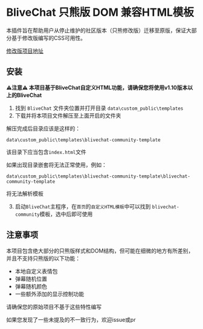 # BliveChat 只熊版 DOM 兼容HTML模板

本插件旨在帮助用户从停止维护的社区版本（只熊修改版）迁移至原版，保证大部分基于修改版编写的CSS可用性。

[修改版项目地址](https://github.com/DoodleBears/blivechat)

## 安装

__⚠注意⚠ 本项目基于BliveChat自定义HTML功能，请确保您将使用v1.10版本以上的BliveChat__

1. 找到 `BliveChat` 文件夹位置并打开目录 `data\custom_public\templates`
2. 下载并将本项目文件解压至上面开启的文件夹

解压完成后目录应该是这样的：

`data\custom_public\templates\blivechat-community-template`

该目录下应当包含`index.html`文件

如果出现目录嵌套将无法正常使用，例如：

`data\custom_public\templates\blivechat-community-template\blivechat-community-template`

将无法解析模板

3. 启动`BliveChat`主程序，在`首页`的`自定义HTML模板`中可以找到 `blivechat-community`模板，选中后即可使用

## 注意事项

本项目包含绝大部分的只熊版样式和DOM结构，但可能在细微的地方有所差别，并且不支持只熊版的以下功能：

- 本地自定义表情包
- 弹幕随机位置
- 弹幕随机颜色
- 一些额外添加的显示控制功能

请确保您的原始项目不基于这些特性编写

如果您发现了一些未提及的不一致行为，欢迎issue或pr